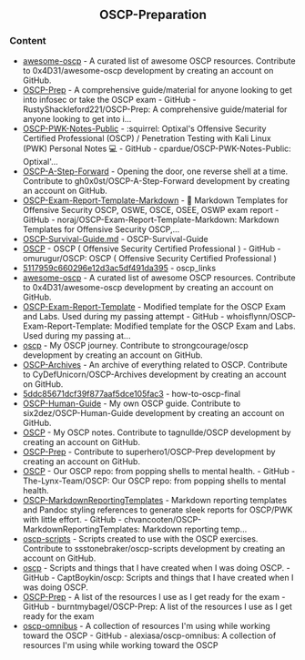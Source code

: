 <h2 align="center">OSCP-Preparation</h2>




### Content

- [awesome-oscp](https://github.com/0x4D31/awesome-oscp) - A curated list of awesome OSCP resources. Contribute to 0x4D31/awesome-oscp development by creating an account on GitHub.
- [OSCP-Prep](https://github.com/RustyShackleford221/OSCP-Prep) - A comprehensive guide/material for anyone looking to get into infosec or take the OSCP exam - GitHub - RustyShackleford221/OSCP-Prep: A comprehensive guide/material for anyone looking to get into i...
- [OSCP-PWK-Notes-Public](https://github.com/cpardue/OSCP-PWK-Notes-Public) - :squirrel: Optixal's Offensive Security Certified Professional (OSCP) / Penetration Testing with Kali Linux (PWK) Personal Notes :computer: - GitHub - cpardue/OSCP-PWK-Notes-Public: Optixal'...
- [OSCP-A-Step-Forward](https://github.com/gh0x0st/OSCP-A-Step-Forward) - Opening the door, one reverse shell at a time. Contribute to gh0x0st/OSCP-A-Step-Forward development by creating an account on GitHub.
- [OSCP-Exam-Report-Template-Markdown](https://github.com/noraj/OSCP-Exam-Report-Template-Markdown) - :orange_book: Markdown Templates for Offensive Security OSCP, OSWE, OSCE, OSEE, OSWP exam report - GitHub - noraj/OSCP-Exam-Report-Template-Markdown: Markdown Templates for Offensive Security OSCP,...
- [OSCP-Survival-Guide.md](https://github.com/wwong99/pentest-notes/blob/master/oscp_resources/OSCP-Survival-Guide.md) - OSCP-Survival-Guide
- [OSCP](https://github.com/omurugur/OSCP) - OSCP ( Offensive Security Certified Professional ) - GitHub - omurugur/OSCP: OSCP ( Offensive Security Certified Professional )
- [5117959c660296e12d3ac5df491da395](https://gist.github.com/natesubra/5117959c660296e12d3ac5df491da395) - oscp_links
- [awesome-oscp](https://github.com/0x4D31/awesome-oscp) - A curated list of awesome OSCP resources. Contribute to 0x4D31/awesome-oscp development by creating an account on GitHub.
- [OSCP-Exam-Report-Template](https://github.com/whoisflynn/OSCP-Exam-Report-Template) - Modified template for the OSCP Exam and Labs. Used during my passing attempt - GitHub - whoisflynn/OSCP-Exam-Report-Template: Modified template for the OSCP Exam and Labs. Used during my passing at...
- [oscp](https://github.com/strongcourage/oscp) - My OSCP journey. Contribute to strongcourage/oscp development by creating an account on GitHub.
- [OSCP-Archives](https://github.com/CyDefUnicorn/OSCP-Archives) - An archive of everything related to OSCP. Contribute to CyDefUnicorn/OSCP-Archives development by creating an account on GitHub.
- [5ddc85671dcf39f877aaf5dce105fac3](https://gist.github.com/unfo/5ddc85671dcf39f877aaf5dce105fac3) - how-to-oscp-final
- [OSCP-Human-Guide](https://github.com/six2dez/OSCP-Human-Guide) - My own OSCP guide. Contribute to six2dez/OSCP-Human-Guide development by creating an account on GitHub.
- [OSCP](https://github.com/tagnullde/OSCP) - My OSCP notes. Contribute to tagnullde/OSCP development by creating an account on GitHub.
- [OSCP-Prep](https://github.com/superhero1/OSCP-Prep) - Contribute to superhero1/OSCP-Prep development by creating an account on GitHub.
- [OSCP](https://github.com/The-Lynx-Team/OSCP) - Our OSCP repo: from popping shells to mental health. - GitHub - The-Lynx-Team/OSCP: Our OSCP repo: from popping shells to mental health.
- [OSCP-MarkdownReportingTemplates](https://github.com/chvancooten/OSCP-MarkdownReportingTemplates) - Markdown reporting templates and Pandoc styling references to generate sleek reports for OSCP/PWK with little effort. - GitHub - chvancooten/OSCP-MarkdownReportingTemplates: Markdown reporting temp...
- [oscp-scripts](https://github.com/ssstonebraker/oscp-scripts) - Scripts created to use with the OSCP exercises. Contribute to ssstonebraker/oscp-scripts development by creating an account on GitHub.
- [oscp](https://github.com/CaptBoykin/oscp) - Scripts and things that I have created when I was doing OSCP. - GitHub - CaptBoykin/oscp: Scripts and things that I have created when I was doing OSCP.
- [OSCP-Prep](https://github.com/burntmybagel/OSCP-Prep) - A list of the resources I use as I get ready for the exam - GitHub - burntmybagel/OSCP-Prep: A list of the resources I use as I get ready for the exam
- [oscp-omnibus](https://github.com/alexiasa/oscp-omnibus) - A collection of resources I'm using while working toward the OSCP - GitHub - alexiasa/oscp-omnibus: A collection of resources I'm using while working toward the OSCP


